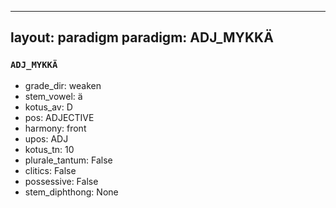 
---
layout: paradigm
paradigm: ADJ_MYKKÄ
---
### ` ADJ_MYKKÄ `


* grade_dir: weaken
* stem_vowel: ä
* kotus_av: D
* pos: ADJECTIVE
* harmony: front
* upos: ADJ
* kotus_tn: 10
* plurale_tantum: False
* clitics: False
* possessive: False
* stem_diphthong: None
